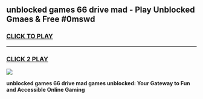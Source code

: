 
## unblocked games 66 drive mad - Play Unblocked Gmaes & Free #0mswd
<h3>
<a href="https://news.freeplayer.one?title=unblocked_games_66_drive_mad&ref=03M">CLICK TO PLAY</a></h3>
<hr>

<h3>
<a href="https://news.freeplayer.one?title=unblocked_games_66_drive_mad&ref=03M">CLICK 2 PLAY</a>
  
</h3>

<a href="https://news.freeplayer.one?title=unblocked_games_66_drive_mad&ref=03M"><img src="https://clearcache.store/games.png"></a>


**unblocked games 66 drive mad games unblocked: Your Gateway to Fun and Accessible Online Gaming**
